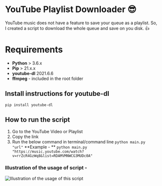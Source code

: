 # YouTube Playlist Downloader 😎

YouTube music does not have a feature to save your queue as a playlist. So, I created a script to download the whole queue and save on you disk.  👍


# Requirements
- **Python** > 3.6.x
- **Pip** > 21.x.x
- **youtube-dl** 2021.6.6 
- **ffmpeg** - included in the root folder

## Install instructions for youtube-dl

    pip install youtube-dl

## How to run the script 

1. Go to the YouTube Video or Playlist
2. Copy the link
3. Run the below command in terminal/command line
 `python main.py "url"`
 **Example - **
 `python main.py "https://music.youtube.com/watch?v=rrZcR4GzWq8&list=RDAMVMNWCG3MUDc0A"`
 
 ### Illustration of the usage of script - 
![Illustration of the usage of this script](https://s6.gifyu.com/images/2021-06-12_20-04-04.gif)


